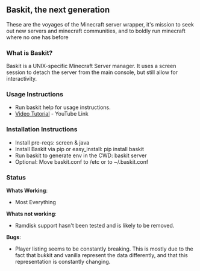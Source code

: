 ## Baskit, the next generation

These are the voyages of the Minecraft server wrapper, it's mission to seek 
out new servers and minecraft communities, and to boldly run minecraft where
no one has before

### What is Baskit?

Baskit is a UNIX-specific Minecraft Server manager.  It uses a screen session to detach the server from the main console, but still allow for interactivity.

### Usage Instructions

* Run baskit help for usage instructions.
* [Video Tutorial](http://www.youtube.com/watch?v=DBM1LF93O4k) - YouTube Link


### Installation Instructions

* Install pre-reqs: screen & java
* Install Baskit via pip or easy_install: pip install baskit
* Run baskit to generate env in the CWD: baskit server
* Optional: Move baskit.conf to /etc or to ~/.baskit.conf

### Status

__Whats Working__:

* Most Everything

__Whats not working__:

* Ramdisk support hasn't been tested and is likely to be removed.

__Bugs__:

* Player listing seems to be constantly breaking.  This is mostly due to the fact that bukkit and vanilla represent the data differently, and that this representation is constantly changing.
